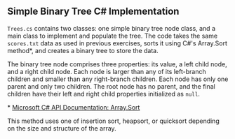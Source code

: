 ## Simple Binary Tree C# Implementation

`Trees.cs` contains two classes: one simple binary tree node class, and a main class to implement and populate the tree. The code takes the same `scores.txt` data as used in previous exercises, sorts it using C#'s Array.Sort method\*, and creates a binary tree to store the data.

The binary tree node comprises three properties: its value, a left child node, and a right child node. Each node is larger than any of its left-branch children and smaller than any right-branch children. Each node has only one parent and only two children. The root node has no parent, and the final children have their left and right child properties initialized as `null`.

\* [Microsoft C# API Documentation: Array.Sort](https://docs.microsoft.com/en-us/dotnet/api/system.array.sort?view=net-6.0#System_Array_Sort_System_Array_)

This method uses one of insertion sort, heapsort, or quicksort depending on the size and structure of the array.
